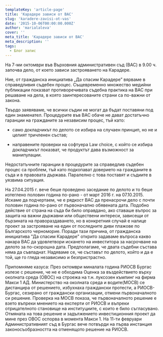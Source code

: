 ```yaml
---
templateKey: 'article-page'
title: 'Карадере зависи от ВАС'
slug: 'karadere-zavisi-ot-vas'
date: '2015-10-06T00:00:00.000Z'
author: 'marialaleva'
cover: ''
meta_title: 'Карадере зависи от ВАС'
meta_description: ''
tags:
  - Блог запис
---
```


На 7-ми октомври във Върховния административен съд (ВАС) в 9.00 ч. започва дело, от което зависи застрояването на Карадере.

Ние, от гражданска инициатива „Да спасим Карадере” вярваме в справедливия съдебен процес. Същевременно множество медийни публикации показват противоречивата съдебна практика на ВАС при решаване на дела, в която заинтересованите страни са по-важни от закона.

Твърдо заявяваме, че всички съдии не могат да бъдат поставяни под един знаменател. Процедурите във ВАС обаче не дават достатъчно гаранции на гражданите за независим процес, тъй като:

- само докладчикът по делото се избира на случаен принцип, но не и целият тричленен състав;

- направените проверки на софтуера Law choice, с който се избира докладчикът показват, че продуктът дава възможност за манипулации.

Недостатъчните гаранции в процедурите за справедлив съдебен процес са проблем, тъй като подкопават доверието на гражданите в съда и в правовата държава. Паралелно с това поставят и съдиите в уязвима ситуация.

На 27.04.2015 г. вече беше проведено заседание по делото и то беше изтеглено половин година по-рано - от март 2016 г. на 07.10.2015. Искаме да подчертаем, че е рядкост ВАС да пренасрочи дело с почти половин година по-рано от първоначално обявената дата. Подобно действие от страна на съда би било оправдано, ако ставаше въпрос за защита на важни държавни или обществени интереси, зависещи от бързината на правораздаването, но в конкретния случай е налице проект за застрояване на един от последните диви плажове по Българското черноморие. Поради тази причина, от гражданска инициатива "Да спасим Карадере" открито задаваме въпроса какво накара ВАС да удовлетвори искането на инвеститора за насрочване на делото за по-скорошна дата. Предполагаме, че двата съдебни състава няма да съвпаднат. Надяваме се, че съставът по делото, който и да е той, ще го гледа независимо и безпристрастно.

Припомняме казуса: През октомври миналата година РИОСВ Бургас излезе с решение, че не е обходима Оценка за въздействието върху околната среда (ОВОС) на строежа на т.н. луксозен къмпинг на фирма Макси 1 АД. Министерство на околната среда и водите(МОСВ) се дистанцира от решението, избухнаха граждански протести, а РИОСВ-Бургас, сезирано от граждански организации, отмени първоначалното си решение. Проверка на МОСВ показа, че първоначалното решение е взето въпреки мнението на експерти от РИОСВ и въпреки отрицателното становище на институциите, с които е било съгласувано. Отмяната на това решение и задължението инвестиционния проект да мине през ОВОС оспорва в момента Макси 1. На 11-ти февруари Административният съд в Бургас вече потвърди на първа инстанция законосъобразността на отменящото решение на РИОСВ.
